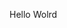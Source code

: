 Hello Wolrd














































































































































































































































































































































































































































































































































































































































































































































































































































































































































































































































































































































































































































































































































































































































